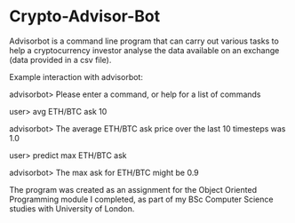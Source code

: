 # Crypto-Advisor-Bot

Advisorbot is a command line program that can carry out various tasks to help a cryptocurrency
investor analyse the data available on an exchange (data provided in a csv file).


Example interaction with advisorbot:


advisorbot> Please enter a command, or help for a list of commands

user> avg ETH/BTC ask 10

advisorbot> The average ETH/BTC ask price over the last 10 timesteps was 1.0

user> predict max ETH/BTC ask

advisorbot> The max ask for ETH/BTC might be 0.9



The program was created as an assignment for the Object Oriented Programming module I completed, 
as part of my BSc Computer Science studies with University of London.
